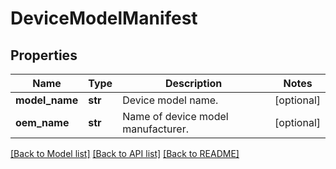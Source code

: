 # DeviceModelManifest

## Properties
Name | Type | Description | Notes
------------ | ------------- | ------------- | -------------
**model_name** | **str** | Device model name. | [optional] 
**oem_name** | **str** | Name of device model manufacturer. | [optional] 

[[Back to Model list]](../README.md#documentation-for-models) [[Back to API list]](../README.md#documentation-for-api-endpoints) [[Back to README]](../README.md)


